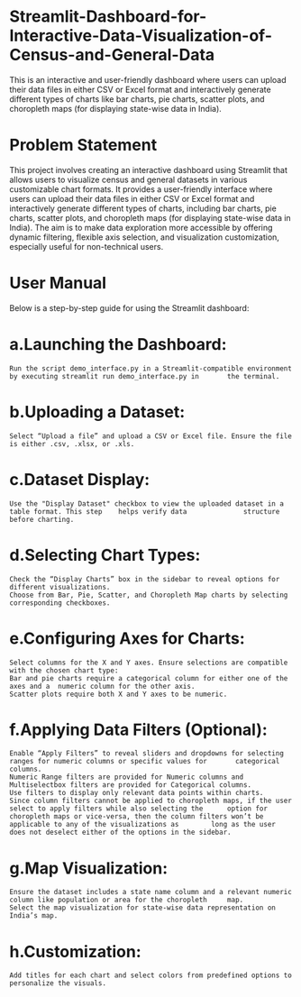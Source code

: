# Streamlit-Dashboard-for-Interactive-Data-Visualization-of-Census-and-General-Data
This is an interactive and user-friendly dashboard where users can upload their data files in either CSV or Excel format and interactively generate different types of charts like bar charts, pie charts, scatter plots, and choropleth maps (for displaying state-wise data in India).

# Problem   Statement

This project involves creating an interactive dashboard using Streamlit that allows users to visualize census and general datasets in various customizable chart formats. It provides a user-friendly interface where users can upload their data files in either CSV or Excel format and interactively generate different types of charts, including bar charts, pie charts, scatter plots, and choropleth maps (for displaying state-wise data in India). The aim is to make data exploration more accessible by offering dynamic filtering, flexible axis selection, and visualization customization, especially useful for non-technical users.



# User Manual

Below is a step-by-step guide for using the Streamlit dashboard:

  # a.Launching the Dashboard: 
    Run the script demo_interface.py in a Streamlit-compatible environment by executing streamlit run demo_interface.py in       the terminal. 
  
  # b.Uploading a Dataset:  
    Select “Upload a file” and upload a CSV or Excel file. Ensure the file is either .csv, .xlsx, or .xls.
    
  # c.Dataset Display:
    Use the "Display Dataset" checkbox to view the uploaded dataset in a table format. This step 	helps verify data              structure before charting.
  
  
  # d.Selecting Chart Types: 
    Check the “Display Charts” box in the sidebar to reveal options for different visualizations. 
    Choose from Bar, Pie, Scatter, and Choropleth Map charts by selecting corresponding checkboxes.

  
  # e.Configuring Axes for Charts: 
    Select columns for the X and Y axes. Ensure selections are compatible with the chosen chart type:
    Bar and pie charts require a categorical column for either one of the axes and a  numeric column for the other axis.
    Scatter plots require both X and Y axes to be numeric.
  
  
  # f.Applying Data Filters (Optional): 
    Enable “Apply Filters” to reveal sliders and dropdowns for selecting ranges for numeric columns or specific values for       categorical columns.
    Numeric Range filters are provided for Numeric columns and Multiselectbox filters are provided for Categorical columns.
    Use filters to display only relevant data points within charts.
    Since column filters cannot be applied to choropleth maps, if the user select to apply filters while also selecting the      option for choropleth maps or vice-versa, then the column filters won’t be applicable to any of the visualizations as        long as the user does not deselect either of the options in the sidebar.  
  
  
  # g.Map Visualization:
    Ensure the dataset includes a state name column and a relevant numeric column like population or area for the choropleth     map.
    Select the map visualization for state-wise data representation on India’s map.
  
  # h.Customization:
  
    Add titles for each chart and select colors from predefined options to personalize the visuals.
  



